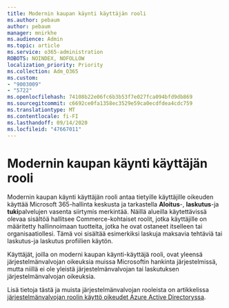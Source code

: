```yaml
---
title: Modernin kaupan käynti käyttäjän rooli
ms.author: pebaum
author: pebaum
manager: mnirkhe
ms.audience: Admin
ms.topic: article
ms.service: o365-administration
ROBOTS: NOINDEX, NOFOLLOW
localization_priority: Priority
ms.collection: Adm_O365
ms.custom:
- "9003009"
- "5722"
ms.openlocfilehash: 74108b22e06fc6b3b53f7e027fca094bfd9db869
ms.sourcegitcommit: c6692ce0fa1358ec3529e59ca0ecdfdea4cdc759
ms.translationtype: MT
ms.contentlocale: fi-FI
ms.lasthandoff: 09/14/2020
ms.locfileid: "47667011"
---
```

# <a name="modern-commerce-user-role"></a>Modernin kaupan käynti käyttäjän rooli

Modernin kaupan käynti käyttäjän rooli antaa tietyille käyttäjille oikeuden käyttää Microsoft 365-hallinta keskusta ja tarkastella **Aloitus**-, **laskutus**-ja **tuki**palvelujen vasenta siirtymis merkintää. Näillä alueilla käytettävissä olevaa sisältöä hallitsee Commerce-kohtaiset roolit, jotka käyttäjille on määritetty hallinnoimaan tuotteita, jotka he ovat ostaneet itselleen tai organisaatiollesi. Tämä voi sisältää esimerkiksi laskuja maksavia tehtäviä tai laskutus-ja laskutus profiilien käytön.

Käyttäjät, joilla on moderni kaupan käynti-käyttäjä rooli, ovat yleensä järjestelmänvalvojan oikeuksia muissa Microsoftin hankinta järjestelmissä, mutta niillä ei ole yleistä järjestelmänvalvojan tai laskutuksen järjestelmänvalvojan oikeuksia.

Lisä tietoja tästä ja muista järjestelmänvalvojan rooleista on artikkelissa [järjestelmänvalvojan roolin käyttö oikeudet Azure Active Directoryssa](https://docs.microsoft.com/azure/active-directory/users-groups-roles/directory-assign-admin-roles#modern-commerce-administrator).